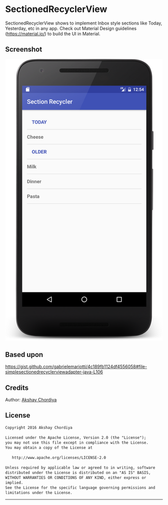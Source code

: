 # SectionedRecyclerView
SectionedRecyclerView shows to implement Inbox style sections like Today, Yesterday, etc in any app.
Check out Material Design guidelines (https://material.io/) to build the UI in Material.

## Screenshot

![Screenshot](https://raw.githubusercontent.com/AkshayChordiya/SectionedRecyclerView/master/device_section_1.png)

Based upon
-------
https://gist.github.com/gabrielemariotti/4c189fb1124df4556058#file-simplesectionedrecyclerviewadapter-java-L106

Credits
-------

Author: [Akshay Chordiya](https://github.com/AkshayChordiya)

License
-------

    Copyright 2016 Akshay Chordiya

    Licensed under the Apache License, Version 2.0 (the "License");
    you may not use this file except in compliance with the License.
    You may obtain a copy of the License at

       http://www.apache.org/licenses/LICENSE-2.0

    Unless required by applicable law or agreed to in writing, software
    distributed under the License is distributed on an "AS IS" BASIS,
    WITHOUT WARRANTIES OR CONDITIONS OF ANY KIND, either express or implied.
    See the License for the specific language governing permissions and
    limitations under the License.


---

